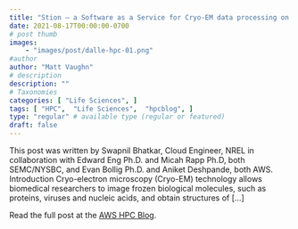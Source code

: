```yaml
---
title: "Stion – a Software as a Service for Cryo-EM data processing on AWS"
date: 2021-08-17T00:00:00-0700
# post thumb
images:
    - "images/post/dalle-hpc-01.png"
#author
author: "Matt Vaughn"
# description
description: ""
# Taxonomies
categories: [ "Life Sciences", ]
tags: [ "HPC",  "Life Sciences",  "hpcblog", ]
type: "regular" # available type (regular or featured)
draft: false
---
```


This post was written by Swapnil Bhatkar, Cloud Engineer, NREL in collaboration with Edward Eng Ph.D. and Micah Rapp Ph.D, both SEMC/NYSBC, and Evan Bollig Ph.D. and Aniket Deshpande, both AWS. Introduction Cryo-electron microscopy (Cryo-EM) technology allows biomedical researchers to image frozen biological molecules, such as proteins, viruses and nucleic acids, and obtain structures of […]

Read the full post at the [AWS HPC Blog](https://aws.amazon.com/blogs/hpc/stion-a-saas-for-cryo-em-data-processing-on-aws/).
